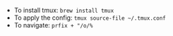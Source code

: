 - To install tmux: `brew install tmux`
- To apply the config: `tmux source-file ~/.tmux.conf`
- To navigate: `prfix + "/o/%`
